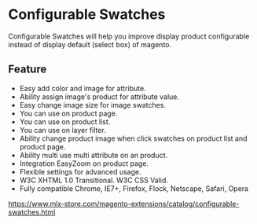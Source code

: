 # Configurable Swatches

Configurable Swatches will help you improve display product configurable instead of display default (select box) of magento.

## Feature
- Easy add color and image for attribute.
- Ability assign image's product for attribute value.
- Easy change image size for image swatches.
- You can use on product page.
- You can use on product list.
- You can use on layer filter.
- Ability change product image when click swatches on product list and product page.
- Ability multi use multi attribute on an product.
- Integration EasyZoom on product page.
- Flexible settings for advanced usage.
- W3C XHTML 1.0 Transitional. W3C CSS Valid.
- Fully compatible Chrome, IE7+, Firefox, Flock, Netscape, Safari, Opera

https://www.mlx-store.com/magento-extensions/catalog/configurable-swatches.html
